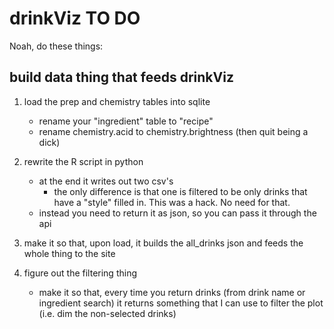# drinkViz TO DO

Noah, do these things:

## build data thing that feeds drinkViz

1) load the prep and chemistry tables into sqlite
    - rename your "ingredient" table to "recipe"
    - rename chemistry.acid to chemistry.brightness (then quit being a dick)

2) rewrite the R script in python
    - at the end it writes out two csv's
        - the only difference is that one is filtered to be only drinks that have a "style" filled in. This was a hack. No need for that.
    - instead you need to return it as json, so you can pass it through the api

3) make it so that, upon load, it builds the all_drinks json and feeds the whole thing to the site

4) figure out the filtering thing
    - make it so that, every time you return drinks (from drink name or ingredient search) it returns something that I can use to filter the plot (i.e. dim the non-selected drinks)




